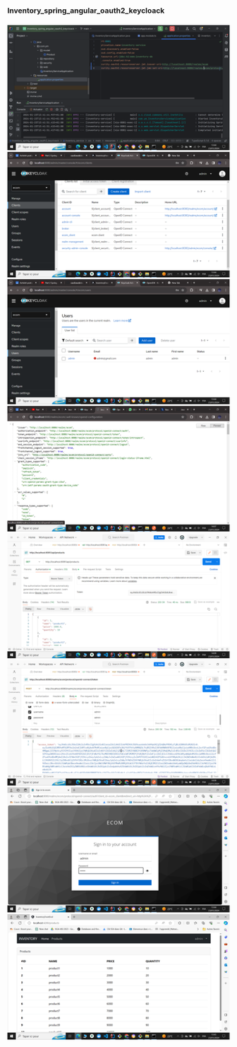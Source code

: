 <h3>Inventory_spring_angular_oauth2_keycloack<h3>
<img src="Captures/Configuration.PNG">
<img src="Captures/keycloak-clients.PNG">
<img src="Captures/keycloak-users.PNG">
<img src="Captures/Test-API.PNG">
<img src="Captures/Test-Postman1.PNG">
<img src="Captures/Test-Postman2.PNG">
<img src="Captures/login.PNG">
<img src="Captures/products.PNG">

